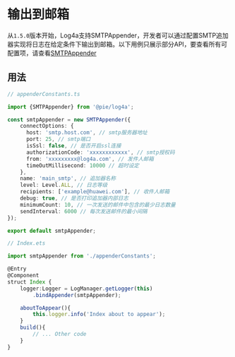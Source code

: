 # 输出到邮箱

从`1.5.0`版本开始，Log4a支持SMTPAppender，开发者可以通过配置SMTP追加器实现将日志在给定条件下输出到邮箱。以下用例只展示部分API，要查看所有可配置项，请查看[SMTPAppender](../reference/smtp-appender.md)

## 用法

```ts
// appenderConstants.ts

import {SMTPAppender} from '@pie/log4a';

const smtpAppender = new SMTPAppender({
    connectOptions: {
      host: 'smtp.host.com', // smtp服务器地址
      port: 25, // smtp端口
      isSsl: false, // 是否开启ssl连接
      authorizationCode: 'xxxxxxxxxxxx', // smtp授权码
      from: 'xxxxxxxxx@log4a.com', // 发件人邮箱
      timeOutMillisecond: 10000 // 超时设定
    },
    name: 'main_smtp', // 追加器名称
    level: Level.ALL, // 日志等级
    recipients: ['example@huawei.com'], // 收件人邮箱
    debug: true, // 是否打印追加器内部日志
    minimumCount: 10, // 一次发送的邮件中包含的最少日志数量
    sendInterval: 6000 // 每次发送邮件的最小间隔
});

export default smtpAppender;
```

```ts
// Index.ets

import smtpAppender from './appenderConstants';

@Entry
@Component
struct Index {
    logger:Logger = LogManager.getLogger(this)
        .bindAppender(smtpAppender);

    aboutToAppear(){
        this.logger.info('Index about to appear');
    }
    build(){
        // ... Other code
    }
}
```

